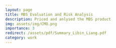 ```yaml
---
layout: page
title: MBS Evaluation and Risk Analysis
description: Priced and anlysed the MBS product
img: assets/img/CMO.png
importance: 3
redirect: /assets/pdf/Summary_Libin_Liang.pdf
category: work
---
```

